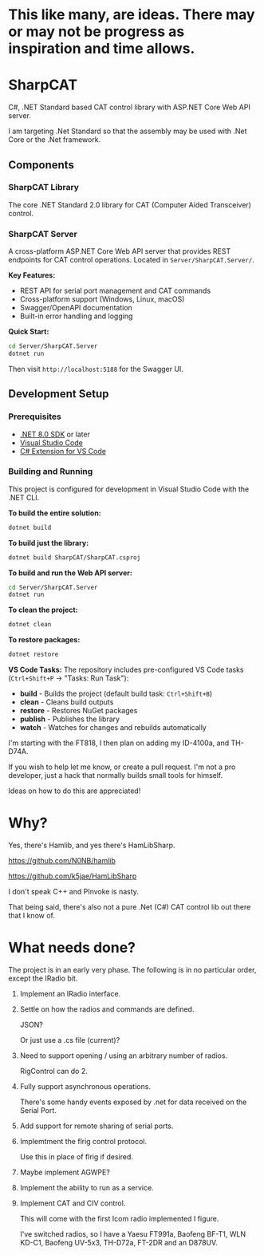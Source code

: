 # This like many, are ideas. There may or may not be progress as inspiration and time allows.

# SharpCAT
C#, .NET Standard based CAT control library with ASP.NET Core Web API server.

I am targeting .Net Standard so that the assembly may be used with .Net Core or the .Net framework.

## Components

### SharpCAT Library
The core .NET Standard 2.0 library for CAT (Computer Aided Transceiver) control.

### SharpCAT Server
A cross-platform ASP.NET Core Web API server that provides REST endpoints for CAT control operations. Located in `Server/SharpCAT.Server/`.

**Key Features:**
- REST API for serial port management and CAT commands
- Cross-platform support (Windows, Linux, macOS)
- Swagger/OpenAPI documentation
- Built-in error handling and logging

**Quick Start:**
```bash
cd Server/SharpCAT.Server
dotnet run
```
Then visit `http://localhost:5188` for the Swagger UI.

## Development Setup

### Prerequisites
- [.NET 8.0 SDK](https://dotnet.microsoft.com/download) or later
- [Visual Studio Code](https://code.visualstudio.com/)
- [C# Extension for VS Code](https://marketplace.visualstudio.com/items?itemName=ms-dotnettools.csharp)

### Building and Running

This project is configured for development in Visual Studio Code with the .NET CLI.

**To build the entire solution:**
```bash
dotnet build
```

**To build just the library:**
```bash
dotnet build SharpCAT/SharpCAT.csproj
```

**To build and run the Web API server:**
```bash
cd Server/SharpCAT.Server
dotnet run
```

**To clean the project:**
```bash
dotnet clean
```

**To restore packages:**
```bash
dotnet restore
```

**VS Code Tasks:**
The repository includes pre-configured VS Code tasks (`Ctrl+Shift+P` → "Tasks: Run Task"):
- **build** - Builds the project (default build task: `Ctrl+Shift+B`)
- **clean** - Cleans build outputs
- **restore** - Restores NuGet packages
- **publish** - Publishes the library
- **watch** - Watches for changes and rebuilds automatically

I'm starting with the FT818, I then plan on adding my ID-4100a, and TH-D74A.

If you wish to help let me know, or create a pull request. I'm not a pro developer, just a hack
that normally builds small tools for himself.

Ideas on how to do this are appreciated!

# Why?
Yes, there's Hamlib, and yes there's HamLibSharp.

https://github.com/N0NB/hamlib

https://github.com/k5jae/HamLibSharp

I don't speak C++ and PInvoke is nasty.

That being said, there's also not a pure .Net (C#) CAT control lib out there that I know of.

# What needs done?
The project is in an early very phase. The following is in no particular order, except the IRadio bit.

1. Implement an IRadio interface.

2. Settle on how the radios and commands are defined.

    JSON?
  
    Or just use a .cs file (current)?
  
3. Need to support opening / using an arbitrary number of radios.

    RigControl can do 2.
  
4. Fully support asynchronous operations.

    There's some handy events exposed by .net for data received on the Serial Port.
  
5. Add support for remote sharing of serial ports.

6. Implemtment the flrig control protocol.
  
    Use this in place of flrig if desired.

7. Maybe implement AGWPE?

8. Implement the ability to run as a service.

9. Implement CAT and CIV control.

    This will come with the first Icom radio implemented I figure.
    
    I've switched radios, so I have a Yaesu FT991a, Baofeng BF-T1, WLN KD-C1, Baofeng UV-5x3, TH-D72a, FT-2DR and an D878UV.
